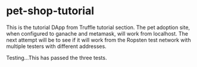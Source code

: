 # pet-shop-tutorial

This is the tutorial DApp from Truffle tutorial section. The pet adoption site, when configured to ganache and metamask, will work from localhost. The next attempt will be to see if it will work from the Ropsten test network with multiple testers with different addresses. 

Testing...This has passed the three tests. 
